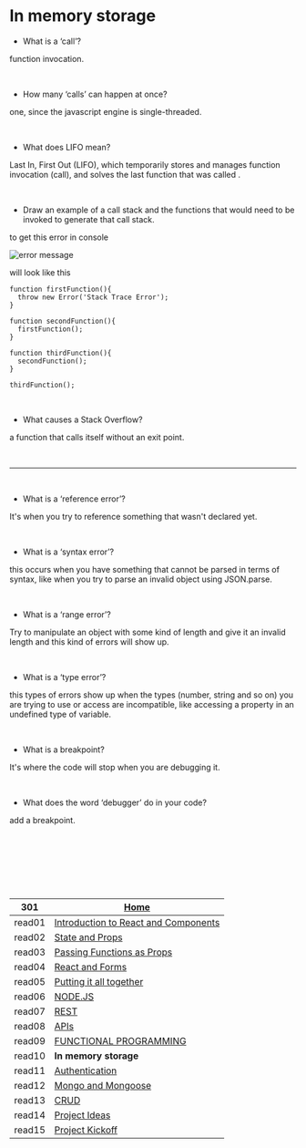 # In memory storage

* What is a ‘call’?

function invocation.


&nbsp;


* How many ‘calls’ can happen at once?

one, since the javascript engine is single-threaded.


&nbsp;


* What does LIFO mean?

Last In, First Out (LIFO), which temporarily stores and manages function invocation (call), and solves the last function that was called .

&nbsp;


* Draw an example of a call stack and the functions that would need to be invoked to generate that call stack.


to get this error in console 

![error message](https://i.imgur.com/kQ6XHy5.png)

will look like this 

```
function firstFunction(){
  throw new Error('Stack Trace Error');
}

function secondFunction(){
  firstFunction();
}

function thirdFunction(){
  secondFunction();
}

thirdFunction();
```


&nbsp;


* What causes a Stack Overflow?

a function that calls itself without an exit point.

&nbsp;


<hr />


<br />

* What is a ‘reference error’?

It's when you try to reference something that wasn't declared yet.


&nbsp;


* What is a ‘syntax error’?

this occurs when you have something that cannot be parsed in terms of syntax, like when you try to parse an invalid object using JSON.parse.


&nbsp;


* What is a ‘range error’?

Try to manipulate an object with some kind of length and give it an invalid length and this kind of errors will show up.

&nbsp;


* What is a ‘type error’?

this types of errors show up when the types (number, string and so on) you are trying to use or access are incompatible, like accessing a property in an undefined type of variable.

&nbsp;


* What is a breakpoint?

It's where the code will stop when you are debugging it.

&nbsp;


* What does the word ‘debugger’ do in your code?

add a breakpoint.

&nbsp;



<br/><br/> 
<br/><br/> 



|301| [Home](https://suhaib-ersan.github.io/reading-notes/) |
|-|-|
| read01 | [Introduction to React and Components](https://suhaib-ersan.github.io/reading-notes/301/read01) |
| read02 | [State and Props](https://suhaib-ersan.github.io/reading-notes/301/read02) |
| read03 | [Passing Functions as Props](https://suhaib-ersan.github.io/reading-notes/301/read03) |
| read04 | [React and Forms](https://suhaib-ersan.github.io/reading-notes/301/read04) |
| read05 | [Putting it all together](https://suhaib-ersan.github.io/reading-notes/301/read05) |
| read06 | [NODE.JS](https://suhaib-ersan.github.io/reading-notes/301/read06) |
| read07 | [REST](https://suhaib-ersan.github.io/reading-notes/301/read07) |
| read08 | [APIs](https://suhaib-ersan.github.io/reading-notes/301/read08) |
| read09 | [FUNCTIONAL PROGRAMMING](https://suhaib-ersan.github.io/reading-notes/301/read09) |
| read10 | **In memory storage** |
| read11 | [Authentication](https://suhaib-ersan.github.io/reading-notes/301/read11) |
| read12 | [Mongo and Mongoose](https://suhaib-ersan.github.io/reading-notes/301/read12) |
| read13 | [CRUD](https://suhaib-ersan.github.io/reading-notes/301/read13) |
| read14 | [Project Ideas](https://suhaib-ersan.github.io/reading-notes/301/read14) |
| read15 | [Project Kickoff](https://suhaib-ersan.github.io/reading-notes/301/read15) |
